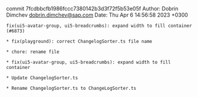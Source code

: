 commit 7fcdbbcfb1986fccc7380142b3d3f72f5b53e05f
Author: Dobrin Dimchev <dobrin.dimchev@sap.com>
Date:   Thu Apr 6 14:56:58 2023 +0300

    fix(ui5-avatar-group, ui5-breadcrumbs): expand width to fill container (#6873)
    
    * fix(playground): correct ChangelogSorter.ts file name
    
    * chore: rename file
    
    * fix(ui5-avatar-group, ui5-breadcrumbs): expand width to fill container
    
    * Update ChangelogSorter.ts
    
    * Rename ChangelogSorter.ts to ChangeLogSorter.ts
